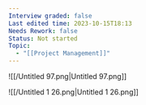 ```yaml
---
Interview graded: false
Last edited time: 2023-10-15T18:13
Needs Rework: false
Status: Not started
Topic:
  - "[[Project Management]]"
---
```

![[/Untitled 97.png|Untitled 97.png]]

![[/Untitled 1 26.png|Untitled 1 26.png]]